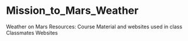 # Mission_to_Mars_Weather
Weather on Mars
Resources:
    Course Material and websites used in class
    Classmates
    Websites
